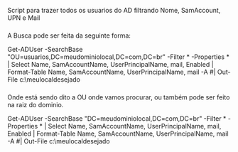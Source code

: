 Script para trazer todos os usuarios do AD filtrando Nome, SamAccount, UPN e Mail

###

A Busca pode ser feita da seguinte forma:


Get-ADUser -SearchBase "OU=usuarios,DC=meudominiolocal,DC=com,DC=br" -Filter * -Properties * | Select Name, SamAccountName,  UserPrincipalName, mail, Enabled | Format-Table Name, SamAccountName, UserPrincipalName, mail -A #| Out-File c:\meulocaldesejado
###
Onde está sendo dito a OU onde vamos procurar, ou também pode ser feito na raiz do dominio.

Get-ADUser -SearchBase "DC=meudominiolocal,DC=com,DC=br" -Filter * -Properties * | Select Name, SamAccountName,  UserPrincipalName, mail, Enabled | Format-Table Name, SamAccountName, UserPrincipalName, mail -A #| Out-File c:\meulocaldesejado


